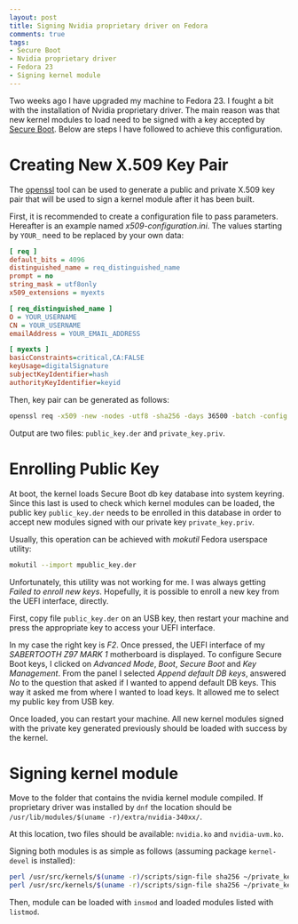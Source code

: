```yaml
---
layout: post
title: Signing Nvidia proprietary driver on Fedora
comments: true
tags:
- Secure Boot
- Nvidia proprietary driver
- Fedora 23
- Signing kernel module
---
```


Two weeks ago I have upgraded my machine to Fedora 23. I fought a bit with the
installation of Nvidia proprietary driver. The main reason was that new kernel
modules to load need to be signed with a key accepted by [Secure Boot](https://docs.fedoraproject.org/en-US/Fedora/23/html/System_Administrators_Guide/sect-signing-kernel-modules-for-secure-boot.html).
Below are steps I have followed to achieve this configuration.

<!--more-->

# Creating New X.509 Key Pair

The [openssl](https://www.openssl.org) tool can be used to generate a public
and private X.509 key pair that will be used to sign a kernel module after it
has been built.

First, it is recommended to create a configuration file to pass parameters.
Hereafter is an example named _x509-configuration.ini_. The values starting by
`YOUR_` need to be replaced by your own data:

```ini
[ req ]
default_bits = 4096
distinguished_name = req_distinguished_name
prompt = no
string_mask = utf8only
x509_extensions = myexts

[ req_distinguished_name ]
O = YOUR_USERNAME
CN = YOUR_USERNAME
emailAddress = YOUR_EMAIL_ADDRESS

[ myexts ]
basicConstraints=critical,CA:FALSE
keyUsage=digitalSignature
subjectKeyIdentifier=hash
authorityKeyIdentifier=keyid
```

Then, key pair can be generated as follows:

```sh
openssl req -x509 -new -nodes -utf8 -sha256 -days 36500 -batch -config x509-configuration.ini -outform DER -out public_key.der -keyout private_key.priv
```

Output are two files: `public_key.der` and `private_key.priv`.

# Enrolling Public Key

At boot, the kernel loads Secure Boot db key database into system keyring. Since
this last is used to check which kernel modules can be loaded, the public key
`public_key.der` needs to be enrolled in this database in order to accept new
modules signed with our private key `private_key.priv`.

Usually, this operation can be achieved with _mokutil_ Fedora userspace utility:

```sh
mokutil --import mpublic_key.der
```

Unfortunately, this utility was not working for me. I was always getting
_Failed to enroll new keys_. Hopefully, it is possible to enroll a new key
from the UEFI interface, directly.

First, copy file `public_key.der` on an USB key, then restart your machine and
press the appropriate key to access your UEFI interface.

In my case the right key is _F2_. Once pressed, the UEFI interface of my
_SABERTOOTH Z97 MARK 1_ motherboard is displayed. To configure Secure Boot keys,
I clicked on _Advanced Mode_, _Boot_, _Secure Boot_ and _Key Management_.
From the panel I selected _Append default DB keys_, answered _No_ to the question
that asked if I wanted to append default DB keys. This way it asked me from
where I wanted to load keys. It allowed me to select my public key from USB key.

Once loaded, you can restart your machine. All new kernel modules signed with
the private key generated previously should be loaded with success by the
kernel.

# Signing kernel module

Move to the folder that contains the nvidia kernel module compiled. If
proprietary driver was installed by `dnf` the location should be
`/usr/lib/modules/$(uname -r)/extra/nvidia-340xx/`.

At this location, two files should be available: `nvidia.ko` and
`nvidia-uvm.ko`.

Signing both modules is as simple as follows (assuming package `kernel-devel`
is installed):

```sh
perl /usr/src/kernels/$(uname -r)/scripts/sign-file sha256 ~/private_key.priv  ~/public_key.der  nvidia.ko
perl /usr/src/kernels/$(uname -r)/scripts/sign-file sha256 ~/private_key.priv  ~/public_key.der  nvidia-uvm.ko
```

Then, module can be loaded with `insmod` and loaded modules listed with
`listmod`.
